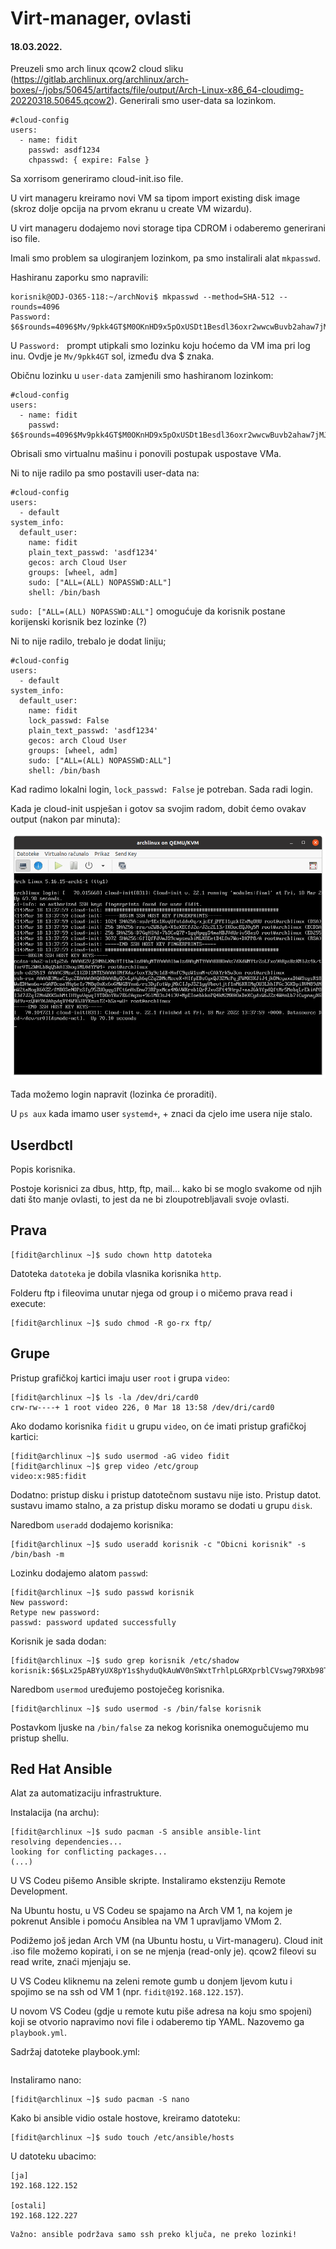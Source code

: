 # Virt-manager, ovlasti

#### 18.03.2022.

Preuzeli smo arch linux qcow2 cloud sliku (https://gitlab.archlinux.org/archlinux/arch-boxes/-/jobs/50645/artifacts/file/output/Arch-Linux-x86_64-cloudimg-20220318.50645.qcow2). Generirali smo user-data sa lozinkom.

```
#cloud-config
users:
  - name: fidit
    passwd: asdf1234
    chpasswd: { expire: False }
```

Sa xorrisom generiramo cloud-init.iso file. 

U virt manageru kreiramo novi VM sa tipom import existing disk image (skroz dolje opcija na prvom ekranu u create VM wizardu).

U virt manageru dodajemo novi storage tipa CDROM i odaberemo generirani iso file. 

Imali smo problem sa ulogiranjem lozinkom, pa smo instalirali alat `mkpasswd`.

Hashiranu zaporku smo napravili:

```shell
korisnik@ODJ-O365-118:~/archNovi$ mkpasswd --method=SHA-512 --rounds=4096
Password: 
$6$rounds=4096$Mv/9pkk4GT$M0OKnHD9x5pOxUSDt1Besdl36oxr2wwcwBuvb2ahaw7jMJA9SI2RLT.e.MCS2393SSsp7AsMm4PnwEdVM70Dj.
```

U `Password: ` prompt utipkali smo lozinku koju hoćemo da VM ima pri log inu. Ovdje je `Mv/9pkk4GT` sol, između dva $ znaka.


Običnu lozinku u `user-data` zamjenili smo hashiranom lozinkom:

```
#cloud-config
users:
  - name: fidit
    passwd: $6$rounds=4096$Mv9pkk4GT$M0OKnHD9x5pOxUSDt1Besdl36oxr2wwcwBuvb2ahaw7jMJA9SI2RLT.e.MCS2393SSsp7AsMm4PnwEdVM70Dj
```

Obrisali smo virtualnu mašinu i ponovili postupak uspostave VMa.

Ni to nije radilo pa smo postavili user-data na:


```
#cloud-config
users:
  - default
system_info:
  default_user:
    name: fidit
    plain_text_passwd: 'asdf1234'
    gecos: arch Cloud User
    groups: [wheel, adm]
    sudo: ["ALL=(ALL) NOPASSWD:ALL"]
    shell: /bin/bash

```

`sudo: ["ALL=(ALL) NOPASSWD:ALL"]` omogućuje da korisnik postane korijenski korisnik bez lozinke (?)

Ni to nije radilo, trebalo je dodat liniju;

```
#cloud-config
users:
  - default
system_info:
  default_user:
    name: fidit
    lock_passwd: False
    plain_text_passwd: 'asdf1234'
    gecos: arch Cloud User
    groups: [wheel, adm]
    sudo: ["ALL=(ALL) NOPASSWD:ALL"]
    shell: /bin/bash
```

Kad radimo lokalni login, `lock_passwd: False` je potreban. Sada radi login.

Kada je cloud-init uspješan i gotov sa svojim radom, dobit ćemo ovakav output (nakon par minuta):

<img src="Slika zaslona s 2022-03-18 14-38-46.png"></img>

Tada možemo login napravit (lozinka će proraditi).

U `ps aux` kada imamo user `systemd+`, + znaci da cjelo ime usera nije stalo.

## Userdbctl

Popis korisnika.

Postoje korisnici za dbus, http, ftp, mail... kako bi se moglo svakome od njih dati što manje ovlasti, to jest da ne bi zloupotrebljavali svoje ovlasti.

## Prava

```shell
[fidit@archlinux ~]$ sudo chown http datoteka
```

Datoteka `datoteka` je dobila vlasnika korisnika `http`.

Folderu ftp i fileovima unutar njega od group i o mičemo prava read i execute:

```shell
[fidit@archlinux ~]$ sudo chmod -R go-rx ftp/
```

## Grupe

Pristup grafičkoj kartici imaju user `root` i grupa `video`:

```shell
[fidit@archlinux ~]$ ls -la /dev/dri/card0
crw-rw----+ 1 root video 226, 0 Mar 18 13:58 /dev/dri/card0
```

Ako dodamo korisnika `fidit` u grupu `video`, on će imati pristup grafičkoj kartici:

```shell
[fidit@archlinux ~]$ sudo usermod -aG video fidit
[fidit@archlinux ~]$ grep video /etc/group
video:x:985:fidit
```

Dodatno: pristup disku i pristup datotečnom sustavu nije isto. Pristup datot. sustavu imamo stalno, a za pristup disku moramo se dodati u grupu `disk`.

Naredbom `useradd` dodajemo korisnika:

```shell
[fidit@archlinux ~]$ sudo useradd korisnik -c "Obicni korisnik" -s /bin/bash -m
```

Lozinku dodajemo alatom `passwd`:

```shell
[fidit@archlinux ~]$ sudo passwd korisnik
New password: 
Retype new password: 
passwd: password updated successfully
```

Korisnik je sada dodan:

```shell
[fidit@archlinux ~]$ sudo grep korisnik /etc/shadow
korisnik:$6$Lx25pABYyUX8pY1s$hyduQkAuWV0nSWxtTrhlpLGRXprblCVswg79RXb98TFj.WKIkKyHYhbm2UNfvuxJcy3jp6Ihe6I4cJWY8iVJj.:19069:0:99999:7:::
```

Naredbom `usermod` uređujemo postoječeg korisnika. 

```shell
[fidit@archlinux ~]$ sudo usermod -s /bin/false korisnik
```

Postavkom ljuske na `/bin/false` za nekog korisnika onemogučujemo mu pristup shellu.

## Red Hat Ansible

Alat za automatizaciju infrastrukture. 

Instalacija (na archu):

```shell
[fidit@archlinux ~]$ sudo pacman -S ansible ansible-lint
resolving dependencies...
looking for conflicting packages...
(...)
```

U VS Codeu pišemo Ansible skripte. Instaliramo ekstenziju Remote Development. 

Na Ubuntu hostu, u VS Codeu se spajamo na Arch VM 1, na kojem je pokrenut Ansible i pomoću Ansiblea na VM 1 upravljamo VMom 2.

Podižemo još jedan Arch VM (na Ubuntu hostu, u Virt-manageru). Cloud init .iso file možemo kopirati, i on se ne mjenja (read-only je). qcow2 fileovi su read write, znaći mjenjaju se.

U VS Codeu kliknemu na zeleni remote gumb u donjem ljevom kutu i spojimo se na ssh od VM 1 (npr. `fidit@192.168.122.157`).

U novom VS Codeu (gdje u remote kutu piše adresa na koju smo spojeni) koji se otvorio napravimo novi file i odaberemo tip YAML. Nazovemo ga `playbook.yml`.

Sadržaj datoteke playbook.yml:

```

```

Instaliramo nano:
```shell
[fidit@archlinux ~]$ sudo pacman -S nano
```

Kako bi ansible vidio ostale hostove, kreiramo datoteku:

```shell
[fidit@archlinux ~]$ sudo touch /etc/ansible/hosts
```

U datoteku ubacimo:

```
[ja]
192.168.122.152

[ostali]
192.168.122.227
```

```
Važno: ansible podržava samo ssh preko ključa, ne preko lozinki!
```






